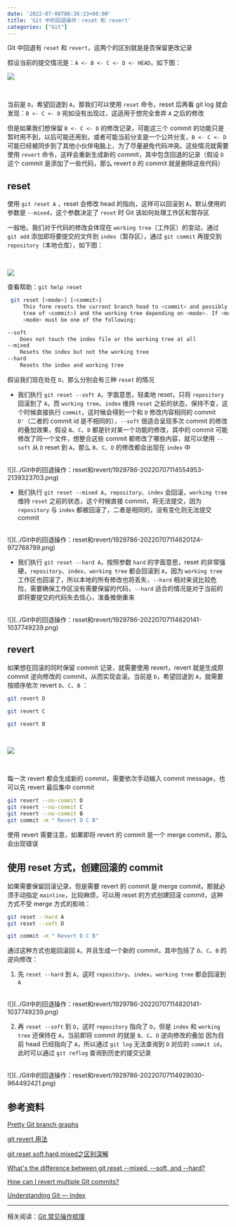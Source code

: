 ```yaml
---
date: '2022-07-08T08:36:33+08:00'
title: 'Git 中的回退操作：reset 和 revert'
categories: ["Git"]
---
```


Git 中回退有 `reset` 和 `revert`，这两个的区别就是是否保留更改记录

假设当前的提交情况是：`A <- B <- C <- D <- HEAD`，如下图：

![](../Git中的回退操作：reset和revert/1929786-20220707135502142-725016820.png)

<br/>

当前是 `D`，希望回退到 `A`，那我们可以使用 `reset` 命令，reset 后再看 git log 就会发现：`B <- C <- D` 宛如没有出现过，这适用于想完全舍弃 `A` 之后的修改

但是如果我们想保留 `B <- C <- D` 的修改记录，可能这三个 commit 的功能只是暂时用不到，以后可能还用到，或者可能当前分支是一个公共分支，`B <- C <- D` 可能已经被同步到了其他小伙伴电脑上，为了尽量避免代码冲突。这些情况就需要使用 `revert` 命令，这样会重新生成新的 commit，其中包含回退的记录（假设 `D` 这个 commit 是添加了一些代码，那么 revert `D` 的 commit 就是删除这些代码）

## reset

使用 `git reset A` ，reset 会修改 head 的指向，这样可以回滚到 `A`，默认使用的参数是 `--mixed`，这个参数决定了 `reset` 时 Git 该如何处理工作区和暂存区


一般地，我们对于代码的修改会体现在 `working tree`（工作区）的变动，通过 `git add` 添加即将要提交的文件到 `index`（暂存区），通过 `git commit` 再提交到 `repository`（本地仓库），如下图：

<br/>

![](../Git中的回退操作：reset和revert/1929786-20220707135908237-1667172116.png)
<br/>

查看帮助：`git help reset`
```bash
 git reset [<mode>] [<commit>]
     This form resets the current branch head to <commit> and possibly updates the index (resetting it to the
     tree of <commit>) and the working tree depending on <mode>. If <mode> is omitted, defaults to --mixed. The
     <mode> must be one of the following:

--soft
    Does not touch the index file or the working tree at all
--mixed
    Resets the index but not the working tree
--hard
    Resets the index and working tree
```

假设我们现在处在 `D`，那么分别会有三种 `reset` 的情况

- 我们执行 `git reset --soft A`，字面意思，轻柔地 reset，只将 `repository` 回滚到了 `A`，而 `working tree`、`index` 维持 `reset` 之前的状态，保持不变，这个时候直接执行 `commit`，这时候会得到一个和 `D` 修改内容相同的 commit `D'`（二者的 commit id 是不相同的），`--soft` 很适合呈现多次 commit 的修改的叠加效果，假设 `B`、`C`、`D` 都是针对某一个功能的修改，其中的 commit 可能修改了同一个文件，想整合这些 commit 都修改了哪些内容，就可以使用 `--soft` 从 `D` reset 到 `A`，那么 `B`、`C`、`D` 的修改都会出现在 `index` 中
<br/>
 ![](../Git中的回退操作：reset和revert/1929786-20220707114554953-2139323703.png)

<br/>

- 我们执行 `git reset --mixed A`，`repository`、`index` 会回滚，`working tree` 维持 `reset` 之前的状态，这个时候直接 commit，将无法提交，因为 `repository` 与 `index` 都被回滚了，二者是相同的，没有变化则无法提交 commit
<br/>
![](../Git中的回退操作：reset和revert/1929786-20220707114620124-972768789.png)

<br/>

- 我们执行 `git reset --hard A`，按照参数 `hard` 的字面意思，reset 的非常强硬，`repository`、`index`、`working tree` 都会回滚到 `A`，因为 `working tree` 工作区也回滚了，所以本地的所有修改也将丢失，`--hard` 相对来说比较危险，需要确保工作区没有需要保留的代码，`--hard` 适合的情况是对于当前的即将要提交的代码失去信心，准备推倒重来
<br/>
![](../Git中的回退操作：reset和revert/1929786-20220707114820141-1037749239.png)


## revert
如果想在回滚的同时保留 commit 记录，就需要使用 revert，revert 就是生成原 commit 逆向修改的 commit，从而实现会滚。当前是 `D`，希望回退到 `A`，就需要按顺序依次 revert `D`、`C`、`B` ：

```bash
git revert D

git revert C

git revert B
```
<br/>

![](../Git中的回退操作：reset和revert/1929786-20220707115137110-1323384794.png)

<br/>

每一次 revert 都会生成新的 commit，需要依次手动输入 commit message，也可以先 revert 最后集中 commit

```bash
git revert --no-commit D
git revert --no-commit C
git revert --no-commit B
git commit -m " Revert D C B"
```


使用 revert 需要注意，如果即将 revert 的 commit 是一个 merge commit，那么会出现错误


## 使用 reset 方式，创建回滚的 commit

如果需要保留回滚记录，但是需要 revert 的 commit 是 merge commit，那就必须手动指定 `mainline`，比较麻烦，可以用 reset 的方式创建回滚 commit，这种方式不受 merge 方式的影响：

```bash
git reset --hard A
git reset --soft D 

git commit -m " Revert D C B"
```

通过这种方式也能回滚回 `A`，并且生成一个新的 commit，其中包括了 `D`、`C`、`B` 的逆向修改：

1. 先 `reset --hard` 到 `A`，这时 `repository`、`index`、`working tree` 都会回滚到 `A`
<br/>
![](../Git中的回退操作：reset和revert/1929786-20220707114820141-1037749239.png)

2. 再 `reset --soft` 到 `D`，这时 `repository` 指向了 `D`，但是 `index` 和 `working tree` 还保持在 `A`，当前即将 commit 的就是 `B`、`C`、`D` 逆向修改的叠加
因为目前 head 已经指向了 `A`，所以通过 `git log` 无法查询到 `D` 对应的 `commit id`，此时可以通过 `git reflog` 查询到历史的提交记录
<br/>
![](../Git中的回退操作：reset和revert/1929786-20220707114929030-964492421.png)

<br/>

## 参考资料
[Pretty Git branch graphs](https://stackoverflow.com/a/1060886/19141665)

[git revert 用法](https://www.cnblogs.com/0616--ataozhijia/p/3709917.html)

[git reset soft,hard,mixed之区别深解](https://www.cnblogs.com/kidsitcn/p/4513297.html)

[What's the difference between git reset --mixed, --soft, and --hard?](https://stackoverflow.com/a/3528483/19141665)

[How can I revert multiple Git commits?](https://stackoverflow.com/a/1470452/19141665)

[Understanding Git — Index](https://medium.com/hackernoon/understanding-git-index-4821a0765cf)

---
相关阅读：[Git 常见操作梳理](https://www.cnblogs.com/aaronlinv/p/13611307.html)